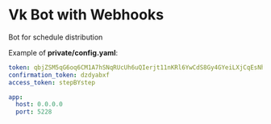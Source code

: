 # Vk Bot with Webhooks

Bot for schedule distribution

Example of **private/config.yaml**:
```yaml
token: qbjZSM5qG6oq6CM1A7hSNqRUcUh6uQIerjt11nKRl6YwCdS8Gy4GYeiLXjCqEsNhtGJ3zDI1CoGARTyVGYKyh
confirmation_token: dzdyabxf
access_token: stepBYstep

app:
  host: 0.0.0.0
  port: 5228

```
